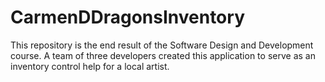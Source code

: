 # CarmenDDragonsInventory
This repository is the end result of the Software Design and Development course. 
A team of three developers created this application to serve as an inventory control help
for a local artist.
